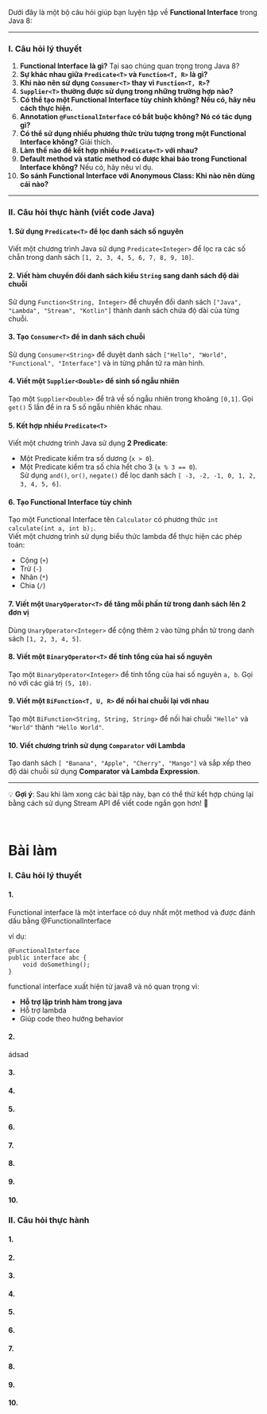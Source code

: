 Dưới đây là một bộ câu hỏi giúp bạn luyện tập về **Functional Interface** trong Java 8:  

---

### **I. Câu hỏi lý thuyết**  

1. **Functional Interface là gì?** Tại sao chúng quan trọng trong Java 8?  
2. **Sự khác nhau giữa `Predicate<T>` và `Function<T, R>` là gì?**  
3. **Khi nào nên sử dụng `Consumer<T>` thay vì `Function<T, R>`?**  
4. **`Supplier<T>` thường được sử dụng trong những trường hợp nào?**  
5. **Có thể tạo một Functional Interface tùy chỉnh không? Nếu có, hãy nêu cách thực hiện.**  
6. **Annotation `@FunctionalInterface` có bắt buộc không? Nó có tác dụng gì?**  
7. **Có thể sử dụng nhiều phương thức trừu tượng trong một Functional Interface không?** Giải thích.  
8. **Làm thế nào để kết hợp nhiều `Predicate<T>` với nhau?**  
9. **Default method và static method có được khai báo trong Functional Interface không?** Nếu có, hãy nêu ví dụ.  
10. **So sánh Functional Interface với Anonymous Class: Khi nào nên dùng cái nào?**  

---

### **II. Câu hỏi thực hành (viết code Java)**  

#### **1. Sử dụng `Predicate<T>` để lọc danh sách số nguyên**  
Viết một chương trình Java sử dụng `Predicate<Integer>` để lọc ra các số chẵn trong danh sách `[1, 2, 3, 4, 5, 6, 7, 8, 9, 10]`.  

#### **2. Viết hàm chuyển đổi danh sách kiểu `String` sang danh sách độ dài chuỗi**  
Sử dụng `Function<String, Integer>` để chuyển đổi danh sách `["Java", "Lambda", "Stream", "Kotlin"]` thành danh sách chứa độ dài của từng chuỗi.  

#### **3. Tạo `Consumer<T>` để in danh sách chuỗi**  
Sử dụng `Consumer<String>` để duyệt danh sách `["Hello", "World", "Functional", "Interface"]` và in từng phần tử ra màn hình.  

#### **4. Viết một `Supplier<Double>` để sinh số ngẫu nhiên**  
Tạo một `Supplier<Double>` để trả về số ngẫu nhiên trong khoảng `[0,1]`. Gọi `get()` 5 lần để in ra 5 số ngẫu nhiên khác nhau.  

#### **5. Kết hợp nhiều `Predicate<T>`**  
Viết một chương trình Java sử dụng **2 Predicate**:
   - Một Predicate kiểm tra số dương (`x > 0`).
   - Một Predicate kiểm tra số chia hết cho 3 (`x % 3 == 0`).  
Sử dụng `and()`, `or()`, `negate()` để lọc danh sách `[ -3, -2, -1, 0, 1, 2, 3, 4, 5, 6]`.  

#### **6. Tạo Functional Interface tùy chỉnh**  
Tạo một Functional Interface tên `Calculator` có phương thức `int calculate(int a, int b);`.  
Viết một chương trình sử dụng biểu thức lambda để thực hiện các phép toán:
   - Cộng (`+`)  
   - Trừ (`-`)  
   - Nhân (`*`)  
   - Chia (`/`)  

#### **7. Viết một `UnaryOperator<T>` để tăng mỗi phần tử trong danh sách lên 2 đơn vị**  
Dùng `UnaryOperator<Integer>` để cộng thêm `2` vào từng phần tử trong danh sách `[1, 2, 3, 4, 5]`.  

#### **8. Viết một `BinaryOperator<T>` để tính tổng của hai số nguyên**  
Tạo một `BinaryOperator<Integer>` để tính tổng của hai số nguyên `a, b`. Gọi nó với các giá trị `(5, 10)`.  

#### **9. Viết một `BiFunction<T, U, R>` để nối hai chuỗi lại với nhau**  
Tạo một `BiFunction<String, String, String>` để nối hai chuỗi `"Hello"` và `"World"` thành `"Hello World"`.  

#### **10. Viết chương trình sử dụng `Comparator` với Lambda**  
Tạo danh sách `[ "Banana", "Apple", "Cherry", "Mango"]` và sắp xếp theo độ dài chuỗi sử dụng **Comparator và Lambda Expression**.  

---

💡 **Gợi ý**: Sau khi làm xong các bài tập này, bạn có thể thử kết hợp chúng lại bằng cách sử dụng Stream API để viết code ngắn gọn hơn! 🚀

<br>



# Bài làm

### I. Câu hỏi lý thuyết
#### 1.
Functional interface là một interface có duy nhất một method và được đánh dấu bằng @FunctionalInterface

ví dụ:
```
@FunctionalInterface
public interface abc {
    void doSomething();
}
```

functional interface xuất hiện từ java8 và nó quan trọng vì:
+ **Hỗ trợ lập trình hàm trong java**
+ Hỗ trợ lambda
+ Giúp code theo hướng behavior


#### 2. 
ádsad

#### 3. 
#### 4. 
#### 5. 
#### 6. 
#### 7. 
#### 8. 
#### 9. 
#### 10. 

### II. Câu hỏi thực hành
#### 1. 
#### 2. 
#### 3. 
#### 4. 
#### 5. 
#### 6. 
#### 7. 
#### 8. 
#### 9. 
#### 10. 


